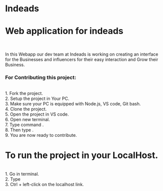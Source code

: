 # Indeads
<h1>Web application for indeads</h1><br>

In this Webapp our dev team at Indeads is working on creating an interface for the Businesses and influencers for their easy interaction and Grow their Business.<br>

<h3>For Contributing this project:</h3><br>
    1. Fork the project.<br>
    2. Setup the project in Your PC.<br>
    3. Make sure your PC is equipped with Node.js, VS code, Git bash.<br>
    4. Clone the project.<br>
    5. Open the project in VS code.<br>
    6. Open new terminal.<br>
    7. Type command <cd indeads>.<br>
    8. Then type <npm i>.<br>
    9. You are now ready to contribute.<br>

<h1>To run the project in your LocalHost.</h3><br>
    1. Go in terminal.<br>
    2. Type <npm run dev><br>
    3. Ctrl + left-click on the localhost link.<br>
    

